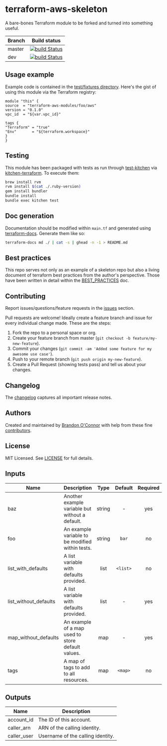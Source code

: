 # terraform-aws-skeleton

A bare-bones Terraform module to be forked and turned into something useful.

| Branch | Build status |
| --- | --- |
| master | [![build Status](https://travis-ci.org/run-at-scale/terraform-aws-skeleton.svg?branch=master)](https://travis-ci.org/run-at-scale/terraform-aws-skeleton) |
| dev | [![build Status](https://travis-ci.org/run-at-scale/terraform-aws-skeleton.svg?branch=dev)](https://travis-ci.org/run-at-scale/terraform-aws-skeleton) |

## Usage example

Example code is contained in the [test/fixtures directory](test/fixtures). Here's
the gist of using this module via the Terraform registry:

```hcl
module "this" {
source  = "terraform-aws-modules/foo/aws"
version = "0.1.0"
vpc_id  = "${var.vpc_id}"

tags {
"Terraform" = "true"
"Env"       = "${terraform.workspace}"
}
}
```

## Testing

This module has been packaged with tests as run through [test-kitchen](https://github.com/test-kitchen/test-kitchen)
via [kitchen-terraform](https://github.com/newcontext-oss/kitchen-terraform). To
execute them:

```bash
brew install rvm
rvm install $(cat ./.ruby-version)
gem install bundler
bundle install
bundle exec kitchen test
```

## Doc generation

Documentation should be modified within `main.tf` and generated using [terraform-docs](https://github.com/segmentio/terraform-docs).
Generate them like so:

```bash
terraform-docs md ./ | cat -s | ghead -n -1 > README.md
```

## Best practices

This repo serves not only as an example of a skeleton repo but also a living document
of terraform best practices from the author's perspective. Those have been written
in detail within the [BEST_PRACTICES](docs/BEST_PRACTICES.md) doc.

## Contributing

Report issues/questions/feature requests in the [issues](https://github.com/run-at-scale/terraform-aws-skeleton/issues) section.

Pull requests are welcome! Ideally create a feature branch and issue for every
individual change made. These are the steps:

1. Fork the repo to a personal space or org.
2. Create your feature branch from master (`git checkout -b feature/my-new-feature`).
3. Commit your changes (`git commit -am 'Added some feature for my awesome use case'`).
4. Push to your remote branch (`git push origin my-new-feature`).
5. Create a Pull Request (showing tests pass) and tell us about your changes.

## Changelog

The [changelog](CHANGELOG.md) captures all important release notes.

## Authors

Created and maintained by [Brandon O'Connor](https://github.com/brandoconnor) with
help from these fine [contributors](https://github.com/run-at-scale/terraform-aws-skeleton/graphs/contributors).

## License

MIT Licensed. See [LICENSE](LICENSE) for full details.

## Inputs

| Name | Description | Type | Default | Required |
|------|-------------|:----:|:-----:|:-----:|
| baz | Another example variable but without a default. | string | - | yes |
| foo | An example variable to be modified within tests. | string | `bar` | no |
| list_with_defaults | A list variable with defaults provided. | list | `<list>` | no |
| list_without_defaults | A list variable with defaults provided. | list | - | yes |
| map_without_defaults | An example of a map used to store default values. | map | - | yes |
| tags | A map of tags to add to all resources. | map | `<map>` | no |

## Outputs

| Name | Description |
|------|-------------|
| account_id | The ID of this account. |
| caller_arn | ARN of the calling identity. |
| caller_user | Username of the calling identity. |
